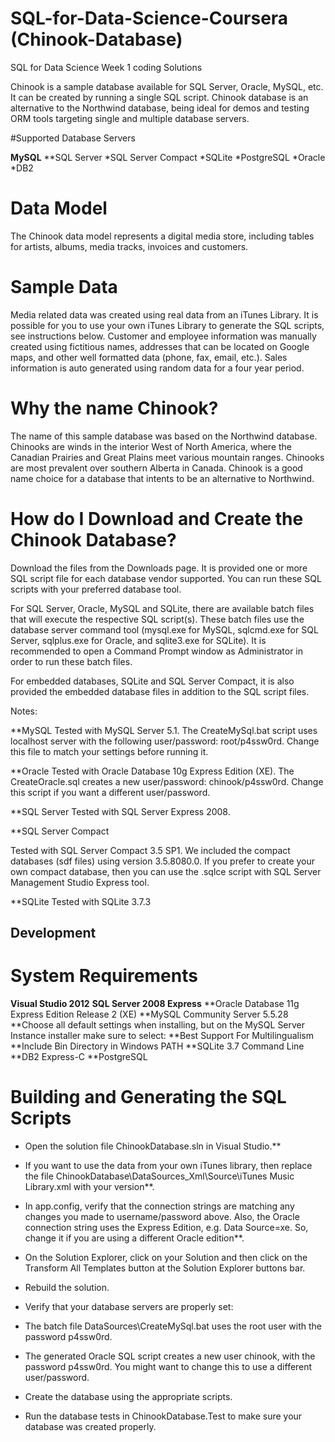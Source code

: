 # SQL-for-Data-Science-Coursera (Chinook-Database)
SQL for Data Science Week 1 coding Solutions

 Chinook is a sample database available for SQL Server, Oracle, MySQL, etc. It can be created by running a single SQL script. Chinook database is an alternative to the Northwind database, being ideal for demos and testing ORM tools targeting single and multiple database servers.

#Supported Database Servers

**MySQL**
**SQL Server
*SQL Server Compact
*SQLite
*PostgreSQL
*Oracle
*DB2

# Data Model

The Chinook data model represents a digital media store, including tables for artists, albums, media tracks, invoices and customers.

# Sample Data

Media related data was created using real data from an iTunes Library. It is possible for you to use your own iTunes Library to generate the SQL scripts, see instructions below. Customer and employee information was manually created using fictitious names, addresses that can be located on Google maps, and other well formatted data (phone, fax, email, etc.). Sales information is auto generated using random data for a four year period.

# Why the name Chinook?

The name of this sample database was based on the Northwind database. Chinooks are winds in the interior West of North America, where the Canadian Prairies and Great Plains meet various mountain ranges. Chinooks are most prevalent over southern Alberta in Canada. Chinook is a good name choice for a database that intents to be an alternative to Northwind.

# How do I Download and Create the Chinook Database?

Download the files from the Downloads page. It is provided one or more SQL script file for each database vendor supported. You can run these SQL scripts with your preferred database tool.

For SQL Server, Oracle, MySQL and SQLite, there are available batch files that will execute the respective SQL script(s). These batch files use the database server command tool (mysql.exe for MySQL, sqlcmd.exe for SQL Server, sqlplus.exe for Oracle, and sqlite3.exe for SQLite). It is recommended to open a Command Prompt window as Administrator in order to run these batch files.

For embedded databases, SQLite and SQL Server Compact, it is also provided the embedded database files in addition to the SQL script files.

Notes:

**MySQL
Tested with MySQL Server 5.1.
The CreateMySql.bat script uses localhost server with the following user/password: root/p4ssw0rd. Change this file to match your settings before running it.

**Oracle
Tested with Oracle Database 10g Express Edition (XE).
The CreateOracle.sql creates a new user/password: chinook/p4ssw0rd. Change this script if you want a different user/password.

**SQL Server
Tested with SQL Server Express 2008.

**SQL Server Compact

Tested with SQL Server Compact 3.5 SP1.
We included the compact databases (sdf files) using version 3.5.8080.0. If you prefer to create your own compact database, then you can use the .sqlce script with SQL Server Management Studio Express tool.

**SQLite
Tested with SQLite 3.7.3

## Development

# System Requirements

**Visual Studio 2012**
**SQL Server 2008 Express**
**Oracle Database 11g Express Edition Release 2 (XE)
**MySQL Community Server 5.5.28
**Choose all default settings when installing, but on the MySQL Server Instance installer make sure to select:
**Best Support For Multilingualism
**Include Bin Directory in Windows PATH
**SQLite 3.7 Command Line
**DB2 Express-C
**PostgreSQL

# Building and Generating the SQL Scripts

* Open the solution file ChinookDatabase.sln in Visual Studio.**

* If you want to use the data from your own iTunes library, then replace the file ChinookDatabase\DataSources_Xml\Source\iTunes Music Library.xml with your version**.
* In app.config, verify that the connection strings are matching any changes you made to username/password above. Also, the Oracle connection string uses the Express Edition, e.g. Data Source=xe. So, change it if you are using a different Oracle edition**.
* On the Solution Explorer, click on your Solution and then click on the Transform All Templates button at the Solution Explorer buttons bar.
* Rebuild the solution.
* Verify that your database servers are properly set:
* The batch file DataSources\CreateMySql.bat uses the root user with the password p4ssw0rd.
* The generated Oracle SQL script creates a new user chinook, with the password p4ssw0rd. You might want to change this to use a different user/password.
* Create the database using the appropriate scripts.
* Run the database tests in ChinookDatabase.Test to make sure your database was created properly.
